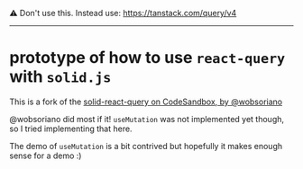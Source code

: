  ⚠ Don't use this. Instead use: https://tanstack.com/query/v4
 
----

# prototype of how to use `react-query` with `solid.js`

This is a fork of the [solid-react-query on CodeSandbox, by @wobsoriano](https://codesandbox.io/s/pqb49)

@wobsoriano did most if it! `useMutation` was not implemented yet though, so I tried implementing
that here.

The demo of `useMutation` is a bit contrived but hopefully it makes enough sense for a demo :)
